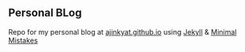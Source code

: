 ## Personal BLog

Repo for my personal blog at [ajinkyat.github.io](ajinkyat.github.io) using [Jekyll](https://jekyllrb.com/) & [Minimal Mistakes](https://mademistakes.com/work/minimal-mistakes-jekyll-theme/)